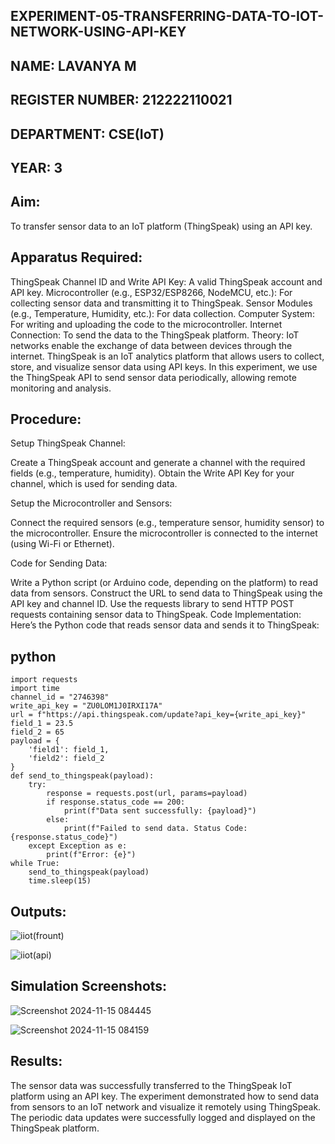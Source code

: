 ## EXPERIMENT-05-TRANSFERRING-DATA-TO-IOT-NETWORK-USING-API-KEY
## NAME: LAVANYA M
## REGISTER NUMBER: 212222110021
## DEPARTMENT: CSE(IoT)
## YEAR: 3
## Aim:
To transfer sensor data to an IoT platform (ThingSpeak) using an API key.

## Apparatus Required:
ThingSpeak Channel ID and Write API Key: A valid ThingSpeak account and API key.
Microcontroller (e.g., ESP32/ESP8266, NodeMCU, etc.): For collecting sensor data and transmitting it to ThingSpeak.
Sensor Modules (e.g., Temperature, Humidity, etc.): For data collection.
Computer System: For writing and uploading the code to the microcontroller.
Internet Connection: To send the data to the ThingSpeak platform.
Theory:
IoT networks enable the exchange of data between devices through the internet. ThingSpeak is an IoT analytics platform that allows users to collect, store, and visualize sensor data using API keys. In this experiment, we use the ThingSpeak API to send sensor data periodically, allowing remote monitoring and analysis.

## Procedure:
Setup ThingSpeak Channel:</br>

Create a ThingSpeak account and generate a channel with the required fields (e.g., temperature, humidity).
Obtain the Write API Key for your channel, which is used for sending data.

Setup the Microcontroller and Sensors:</br>

Connect the required sensors (e.g., temperature sensor, humidity sensor) to the microcontroller.
Ensure the microcontroller is connected to the internet (using Wi-Fi or Ethernet).

Code for Sending Data:</br>

Write a Python script (or Arduino code, depending on the platform) to read data from sensors.
Construct the URL to send data to ThingSpeak using the API key and channel ID.
Use the requests library to send HTTP POST requests containing sensor data to ThingSpeak.
Code Implementation: Here’s the Python code that reads sensor data and sends it to ThingSpeak:

## python
```
import requests
import time
channel_id = "2746398"
write_api_key = "ZU0LOM1J0IRXI17A" 
url = f"https://api.thingspeak.com/update?api_key={write_api_key}"
field_1 = 23.5 
field_2 = 65    
payload = {
    'field1': field_1,
    'field2': field_2
}
def send_to_thingspeak(payload):
    try:
        response = requests.post(url, params=payload)
        if response.status_code == 200:
            print(f"Data sent successfully: {payload}")
        else:
            print(f"Failed to send data. Status Code: {response.status_code}")
    except Exception as e:
        print(f"Error: {e}")
while True:
    send_to_thingspeak(payload)
    time.sleep(15)
``` 

## Outputs:

![iiot(frount)](https://github.com/user-attachments/assets/0d7293b1-4106-44f3-be5f-dd64a4e58b44)

![iiot(api)](https://github.com/user-attachments/assets/5f367597-7943-4fbb-9c47-0dcc9fe0504b)

## Simulation Screenshots:

![Screenshot 2024-11-15 084445](https://github.com/user-attachments/assets/10a1be3e-ccaa-4520-9c2f-e3c1427414ae)

![Screenshot 2024-11-15 084159](https://github.com/user-attachments/assets/910add0e-fea3-42b5-ae24-d8d091e1d72a)

## Results:
The sensor data was successfully transferred to the ThingSpeak IoT platform using an API key. The experiment demonstrated how to send data from sensors to an IoT network and visualize it remotely using ThingSpeak. The periodic data updates were successfully logged and displayed on the ThingSpeak platform.
